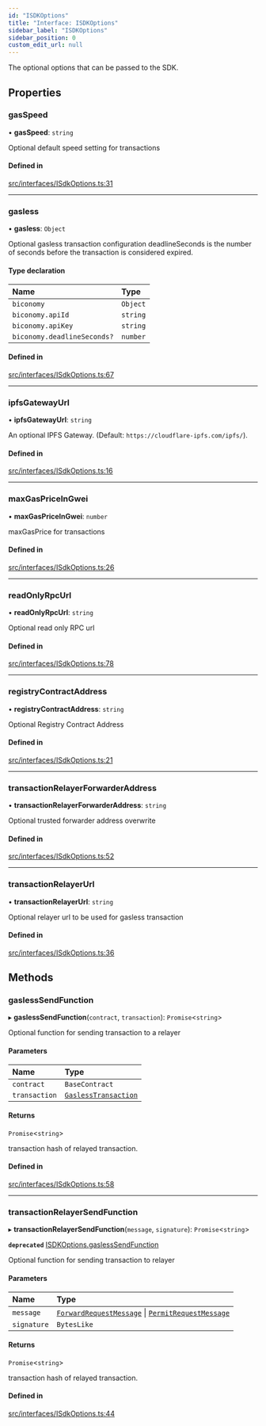 ```yaml
---
id: "ISDKOptions"
title: "Interface: ISDKOptions"
sidebar_label: "ISDKOptions"
sidebar_position: 0
custom_edit_url: null
---
```


The optional options that can be passed to the SDK.

## Properties

### gasSpeed

• **gasSpeed**: `string`

Optional default speed setting for transactions

#### Defined in

[src/interfaces/ISdkOptions.ts:31](https://github.com/PrasoonPratham/nftlabs-sdk-ts/blob/bd3e5c6/src/interfaces/ISdkOptions.ts#L31)

___

### gasless

• **gasless**: `Object`

Optional gasless transaction configuration
deadlineSeconds is the number of seconds before the transaction is considered expired.

#### Type declaration

| Name | Type |
| :------ | :------ |
| `biconomy` | `Object` |
| `biconomy.apiId` | `string` |
| `biconomy.apiKey` | `string` |
| `biconomy.deadlineSeconds?` | `number` |

#### Defined in

[src/interfaces/ISdkOptions.ts:67](https://github.com/PrasoonPratham/nftlabs-sdk-ts/blob/bd3e5c6/src/interfaces/ISdkOptions.ts#L67)

___

### ipfsGatewayUrl

• **ipfsGatewayUrl**: `string`

An optional IPFS Gateway. (Default: `https://cloudflare-ipfs.com/ipfs/`).

#### Defined in

[src/interfaces/ISdkOptions.ts:16](https://github.com/PrasoonPratham/nftlabs-sdk-ts/blob/bd3e5c6/src/interfaces/ISdkOptions.ts#L16)

___

### maxGasPriceInGwei

• **maxGasPriceInGwei**: `number`

maxGasPrice for transactions

#### Defined in

[src/interfaces/ISdkOptions.ts:26](https://github.com/PrasoonPratham/nftlabs-sdk-ts/blob/bd3e5c6/src/interfaces/ISdkOptions.ts#L26)

___

### readOnlyRpcUrl

• **readOnlyRpcUrl**: `string`

Optional read only RPC url

#### Defined in

[src/interfaces/ISdkOptions.ts:78](https://github.com/PrasoonPratham/nftlabs-sdk-ts/blob/bd3e5c6/src/interfaces/ISdkOptions.ts#L78)

___

### registryContractAddress

• **registryContractAddress**: `string`

Optional Registry Contract Address

#### Defined in

[src/interfaces/ISdkOptions.ts:21](https://github.com/PrasoonPratham/nftlabs-sdk-ts/blob/bd3e5c6/src/interfaces/ISdkOptions.ts#L21)

___

### transactionRelayerForwarderAddress

• **transactionRelayerForwarderAddress**: `string`

Optional trusted forwarder address overwrite

#### Defined in

[src/interfaces/ISdkOptions.ts:52](https://github.com/PrasoonPratham/nftlabs-sdk-ts/blob/bd3e5c6/src/interfaces/ISdkOptions.ts#L52)

___

### transactionRelayerUrl

• **transactionRelayerUrl**: `string`

Optional relayer url to be used for gasless transaction

#### Defined in

[src/interfaces/ISdkOptions.ts:36](https://github.com/PrasoonPratham/nftlabs-sdk-ts/blob/bd3e5c6/src/interfaces/ISdkOptions.ts#L36)

## Methods

### gaslessSendFunction

▸ **gaslessSendFunction**(`contract`, `transaction`): `Promise`<`string`\>

Optional function for sending transaction to a relayer

#### Parameters

| Name | Type |
| :------ | :------ |
| `contract` | `BaseContract` |
| `transaction` | [`GaslessTransaction`](GaslessTransaction) |

#### Returns

`Promise`<`string`\>

transaction hash of relayed transaction.

#### Defined in

[src/interfaces/ISdkOptions.ts:58](https://github.com/PrasoonPratham/nftlabs-sdk-ts/blob/bd3e5c6/src/interfaces/ISdkOptions.ts#L58)

___

### transactionRelayerSendFunction

▸ **transactionRelayerSendFunction**(`message`, `signature`): `Promise`<`string`\>

**`deprecated`** [ISDKOptions.gaslessSendFunction](ISDKOptions#gaslesssendfunction)

Optional function for sending transaction to relayer

#### Parameters

| Name | Type |
| :------ | :------ |
| `message` | [`ForwardRequestMessage`](../modules#forwardrequestmessage) \| [`PermitRequestMessage`](../modules#permitrequestmessage) |
| `signature` | `BytesLike` |

#### Returns

`Promise`<`string`\>

transaction hash of relayed transaction.

#### Defined in

[src/interfaces/ISdkOptions.ts:44](https://github.com/PrasoonPratham/nftlabs-sdk-ts/blob/bd3e5c6/src/interfaces/ISdkOptions.ts#L44)
